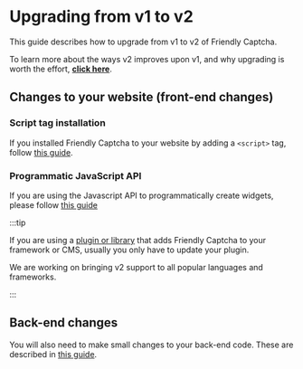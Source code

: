 # Upgrading from v1 to v2

This guide describes how to upgrade from v1 to v2 of Friendly Captcha.

To learn more about the ways v2 improves upon v1, and why upgrading is worth the effort, [**click here**](../../v1-and-v2#whats-new-in-v2).

## Changes to your website (front-end changes)

### Script tag installation

If you installed Friendly Captcha to your website by adding a `<script>` tag, follow [this guide](./script).

### Programmatic JavaScript API

If you are using the Javascript API to programmatically create widgets, please follow [this guide](./javascript-api)

:::tip

If you are using a [plugin or library](/integrations) that adds Friendly Captcha to your framework or CMS, usually you only have to update your plugin.

We are working on bringing v2 support to all popular languages and frameworks.

:::

## Back-end changes

You will also need to make small changes to your back-end code. These are described in [this guide](./backend-integration).
